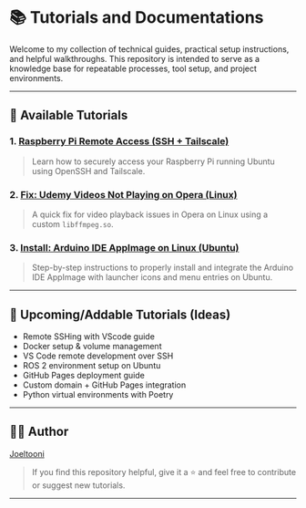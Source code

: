 # 📚 Tutorials and Documentations

Welcome to my collection of technical guides, practical setup instructions, and helpful walkthroughs. This repository is intended to serve as a knowledge base for repeatable processes, tool setup, and project environments.

---
## 🔧 Available Tutorials

### 1. [Raspberry Pi Remote Access (SSH + Tailscale)](./raspberry-pi-remote-access/README.md)
> Learn how to securely access your Raspberry Pi running Ubuntu using OpenSSH and Tailscale.

### 2. [Fix: Udemy Videos Not Playing on Opera (Linux)](./fix-udemy-opera-linux/README.md)
> A quick fix for video playback issues in Opera on Linux using a custom `libffmpeg.so`.

### 3. [Install: Arduino IDE AppImage on Linux (Ubuntu)](./install-arduino-appimage-linux/README.md)
> Step-by-step instructions to properly install and integrate the Arduino IDE AppImage with launcher icons and menu entries on Ubuntu.

---

## 🧱 Upcoming/Addable Tutorials (Ideas)

- Remote SSHing with VScode guide
- Docker setup & volume management  
- VS Code remote development over SSH  
- ROS 2 environment setup on Ubuntu  
- GitHub Pages deployment guide  
- Custom domain + GitHub Pages integration  
- Python virtual environments with Poetry  

---

## 🧑‍💻 Author

[Joeltooni](https://github.com/joeltooni)
> If you find this repository helpful, give it a ⭐ and feel free to contribute or suggest new tutorials.

---
